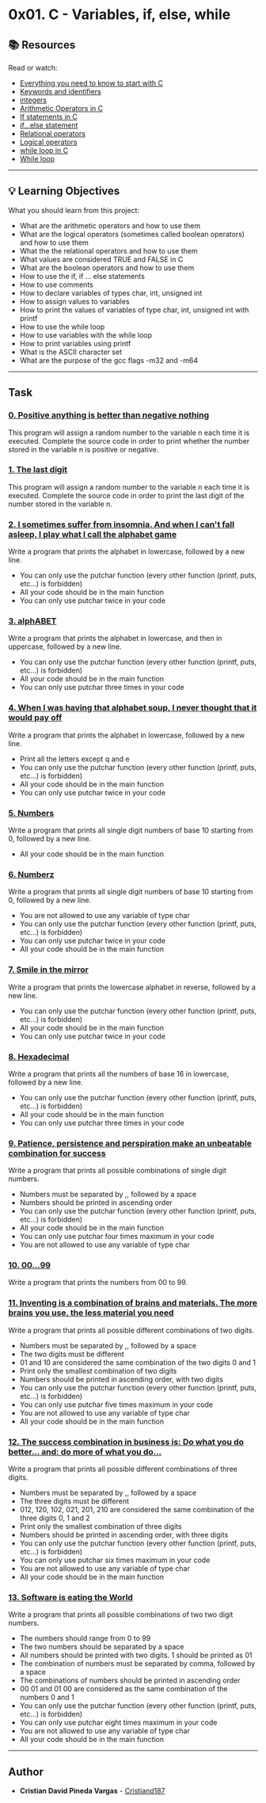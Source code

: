 # 0x01. C - Variables, if, else, while

## :books: Resources
Read or watch:
* [Everything you need to know to start with C](https://intranet.hbtn.io/rltoken/lbqOMfcseEq0Y-7al_j1Ag)
* [Keywords and identifiers](https://intranet.hbtn.io/rltoken/ckqC9BrBcMmv-DLmBauaWQ)
* [integers](https://intranet.hbtn.io/rltoken/Oau_6LT7-3IIt5ew_3Ac6g)
* [Arithmetic Operators in C](https://intranet.hbtn.io/rltoken/r4hrHzg2X9JjnKj8sP_SAw)
* [If statements in C](https://intranet.hbtn.io/rltoken/W93uajwXtW3WOxOaeBtF-A)
* [if…else statement](https://intranet.hbtn.io/rltoken/PMD6eKdkj2RmIpagtABihw)
* [Relational operators](https://intranet.hbtn.io/rltoken/dCy4644-X_WJMYxRZwCfFQ)
* [Logical operators](https://intranet.hbtn.io/rltoken/gJzJXQoEdEN1Oxcutp_76Q)
* [while loop in C](https://intranet.hbtn.io/rltoken/Qhq1p5UcR72-VXFJ_iAqWQ)
* [While loop](https://intranet.hbtn.io/rltoken/RY9a1EDxRKNNHhxbJ6Pn_g)

---
## :bulb: Learning Objectives
What you should learn from this project:

* What are the arithmetic operators and how to use them
* What are the logical operators (sometimes called boolean operators) and how to use them
* What the the relational operators and how to use them
* What values are considered TRUE and FALSE in C
* What are the boolean operators and how to use them
* How to use the if, if ... else statements
* How to use comments
* How to declare variables of types char, int, unsigned int
* How to assign values to variables
* How to print the values of variables of type char, int, unsigned int with printf
* How to use the while loop
* How to use variables with the while loop
* How to print variables using printf
* What is the ASCII character set
* What are the purpose of the gcc flags -m32 and -m64

---
## Task

### [0. Positive anything is better than negative nothing](./0-positive_or_negative.c)
This program will assign a random number to the variable n each time it is executed. Complete the source code in order to print whether the number stored in the variable n is positive or negative.


### [1. The last digit](./1-last_digit.c)
This program will assign a random number to the variable n each time it is executed. Complete the source code in order to print the last digit of the number stored in the variable n.


### [2. I sometimes suffer from insomnia. And when I can't fall asleep, I play what I call the alphabet game](./2-print_alphabet.c)
Write a program that prints the alphabet in lowercase, followed by a new line.
 * You can only use the putchar function (every other function (printf, puts, etc…) is forbidden)
 * All your code should be in the main function
 * You can only use putchar twice in your code


### [3. alphABET](./3-print_alphabets.c)
Write a program that prints the alphabet in lowercase, and then in uppercase, followed by a new line.
 * You can only use the putchar function (every other function (printf, puts, etc…) is forbidden)
 * All your code should be in the main function
 * You can only use putchar three times in your code


### [4. When I was having that alphabet soup, I never thought that it would pay off](./4-print_alphabt.c)
Write a program that prints the alphabet in lowercase, followed by a new line.
 * Print all the letters except q and e
 * You can only use the putchar function (every other function (printf, puts, etc…) is forbidden)
 * All your code should be in the main function
 * You can only use putchar twice in your code


### [5. Numbers](./5-print_numbers.c)
Write a program that prints all single digit numbers of base 10 starting from 0, followed by a new line.
 * All your code should be in the main function


### [6. Numberz](./6-print_numberz.c)
Write a program that prints all single digit numbers of base 10 starting from 0, followed by a new line.
 * You are not allowed to use any variable of type char
 * You can only use the putchar function (every other function (printf, puts, etc…) is forbidden)
 * You can only use putchar twice in your code
 * All your code should be in the main function


### [7. Smile in the mirror](./7-print_tebahpla.c)
Write a program that prints the lowercase alphabet in reverse, followed by a new line.
 * You can only use the putchar function (every other function (printf, puts, etc…) is forbidden)
 * All your code should be in the main function
 * You can only use putchar twice in your code


### [8. Hexadecimal](./8-print_base16.c)
Write a program that prints all the numbers of base 16 in lowercase, followed by a new line.
 * You can only use the putchar function (every other function (printf, puts, etc…) is forbidden)
 * All your code should be in the main function
 * You can only use putchar three times in your code


### [9. Patience, persistence and perspiration make an unbeatable combination for success](./9-print_comb.c)
Write a program that prints all possible combinations of single
digit numbers.
 * Numbers must be separated by ,, followed by a space
 * Numbers should be printed in ascending order
 * You can only use the putchar function (every other function (printf, puts, etc…) is forbidden)
 * All your code should be in the main function
 * You can only use putchar four times maximum in your code
 * You are not allowed to use any variable of type char


### [10. 00...99](./10-print_comb2.c)
Write a program that prints the numbers from 00 to 99.


### [11. Inventing is a combination of brains and materials. The more brains you use, the less material you need](./100-print_comb3.c)
Write a program that prints all possible different combinations of two digits.
 * Numbers must be separated by ,, followed by a space
 * The two digits must be different
 * 01 and 10 are considered the same combination of the two digits 0 and 1
 * Print only the smallest combination of two digits
 * Numbers should be printed in ascending order, with two digits
 * You can only use the putchar function (every other function (printf, puts, etc…) is forbidden)
 * You can only use putchar five times maximum in your code
 * You are not allowed to use any variable of type char
 * All your code should be in the main function


### [12. The success combination in business is: Do what you do better... and: do more of what you do...](./101-print_comb4.c)
Write a program that prints all possible different combinations of three digits.
 * Numbers must be separated by ,, followed by a space
 * The three digits must be different
 * 012, 120, 102, 021, 201, 210 are considered the same combination of the three digits 0, 1 and 2
 * Print only the smallest combination of three digits
 * Numbers should be printed in ascending order, with three digits
 * You can only use the putchar function (every other function (printf, puts, etc…) is forbidden)
 * You can only use putchar six times maximum in your code
 * You are not allowed to use any variable of type char
 * All your code should be in the main function


### [13. Software is eating the World](./102-print_comb5.c)
Write a program that prints all possible combinations of two two
digit numbers.
 * The numbers should range from 0 to 99
 * The two numbers should be separated by a space
 * All numbers should be printed with two digits. 1 should be printed as 01
 * The combination of numbers must be separated by comma, followed by a space
 * The combinations of numbers should be printed in ascending order
 * 00 01 and 01 00 are considered as the same combination of the numbers 0 and 1
 * You can only use the putchar function (every other function (printf, puts, etc…) is forbidden)
 * You can only use putchar eight times maximum in your code
 * You are not allowed to use any variable of type char
 * All your code should be in the main function

---

## Author
* **Cristian David Pineda Vargas** - [Cristiand187](https://github.com/Cristiand187)